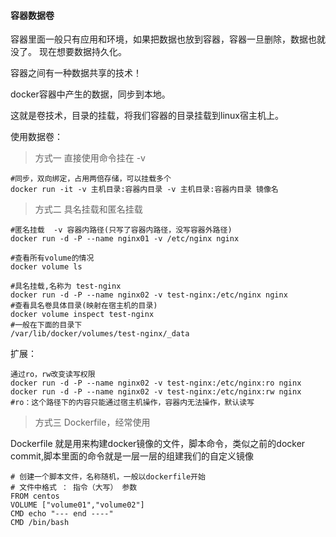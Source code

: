#### 容器数据卷

容器里面一般只有应用和环境，如果把数据也放到容器，容器一旦删除，数据也就没了。
现在想要数据持久化。

容器之间有一种数据共享的技术！

docker容器中产生的数据，同步到本地。

这就是卷技术，目录的挂载，将我们容器的目录挂载到linux宿主机上。

使用数据卷：

> 方式一 直接使用命令挂在 -v

```
#同步，双向绑定，占用两倍存储，可以挂载多个
docker run -it -v 主机目录:容器内目录 -v 主机目录:容器内目录 镜像名
```

> 方式二 具名挂载和匿名挂载

```
#匿名挂载  -v 容器内路径(只写了容器内路径，没写容器外路径)
docker run -d -P --name nginx01 -v /etc/nginx nginx

#查看所有volume的情况
docker volume ls

#具名挂载,名称为 test-nginx
docker run -d -P --name nginx02 -v test-nginx:/etc/nginx nginx
#查看具名卷具体目录(映射在宿主机的目录)
docker volume inspect test-nginx
#一般在下面的目录下
/var/lib/docker/volumes/test-nginx/_data
```

扩展：

```
通过ro，rw改变读写权限
docker run -d -P --name nginx02 -v test-nginx:/etc/nginx:ro nginx
docker run -d -P --name nginx02 -v test-nginx:/etc/nginx:rw nginx
#ro：这个路径下的内容只能通过宿主机操作，容器内无法操作，默认读写
```

> 方式三 Dockerfile，经常使用

Dockerfile 就是用来构建docker镜像的文件，脚本命令，类似之前的docker commit,脚本里面的命令就是一层一层的组建我们的自定义镜像

```
# 创建一个脚本文件，名称随机，一般以dockerfile开始
# 文件中格式 ： 指令（大写） 参数
FROM centos
VOLUME ["volume01","volume02"]
CMD echo "--- end ----"
CMD /bin/bash
```
